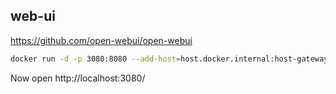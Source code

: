 ## web-ui
https://github.com/open-webui/open-webui

```bash
docker run -d -p 3080:8080 --add-host=host.docker.internal:host-gateway -v open-webui:/app/backend/data --name open-webui --restart always ghcr.io/open-webui/open-webui:main
```

Now open http://localhost:3080/